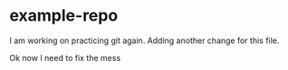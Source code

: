 # example-repo
I am working on practicing git again. 
Adding another change for this file. 


Ok now I need to fix the mess
